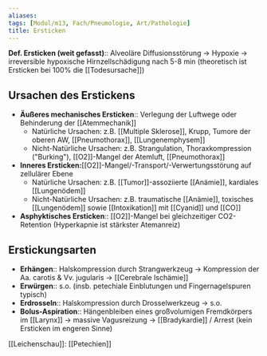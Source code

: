 ```yaml
---
aliases: 
tags: [Modul/m13, Fach/Pneumologie, Art/Pathologie]
title: Ersticken
---
```


**Def. Ersticken (weit gefasst)**:: Alveoläre Diffusionsstörung → Hypoxie → irreversible hypoxische Hirnzellschädigung nach 5-8 min (theoretisch ist Ersticken bei 100% die [[Todesursache]])

## Ursachen des Erstickens
- **Äußeres mechanisches Ersticken**:: Verlegung der Luftwege oder Behinderung der [[Atemmechanik]]
    - Natürliche Ursachen: z.B. [[Multiple Sklerose]], Krupp, Tumore der oberen AW, [[Pneumothorax]], [[Lungenemphysem]]
    - Nicht-Natürliche Ursachen: z.B. Strangulation, Thoraxkompression ("Burking"), [[O2]]-Mangel der Atemluft, [[Pneumothorax]]
- **Inneres Ersticken:**[[O2]]-Mangel/-Transport/-Verwertungsstörung auf zellulärer Ebene
    - Natürliche Ursachen: z.B. [[Tumor]]-assoziierte [[Anämie]], kardiales [[Lungenödem]]
    - Nicht-Natürliche Ursachen: z.B. traumatische [[Anämie]], toxisches [[Lungenödem]] sowie [[Intoxikation]] mit [[Cyanid]] und [[CO]]
- **Asphyktisches Ersticken**:: [[O2]]-Mangel bei gleichzeitiger CO2-Retention (Hyperkapnie ist stärkster Atemanreiz)

## Erstickungsarten
- **Erhängen**:: Halskompression durch Strangwerkzeug → Kompression der Aa. carotis & Vv. jugularis → [[Cerebrale Ischämie]]
- **Erwürgen**:: s.o. (insb. petechiale Einblutungen und Fingernagelspuren typisch)
- **Erdrosseln**:: Halskompression durch Drosselwerkzeug → s.o.
- **Bolus-Aspiration**:: Hängenbleiben eines großvolumigen Fremdkörpers im [[Larynx]] → massive Vagusreizung → [[Bradykardie]] / Arrest (kein Ersticken im engeren Sinne)

[[Leichenschau]]: [[Petechien]]


